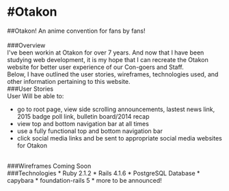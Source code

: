 #Otakon
==============

##Otakon! An anime convention for fans by fans! 
<br>
<br>
###Overview <br>
I've been workin at Otakon for over 7 years. And now that I have been studying web development, it is my hope that I can recreate the Otakon website for better user experience of our Con-goers and Staff. 
<br>
Below, I have outlined the user stories, wireframes, technologies used, and other information pertaining to this website.
<br>
###User Stories
<br>
User Will be able to:
* go to root page, view side scrolling announcements, lastest news link, 2015 badge poll link, bulletin board/2014 recap
* view top and bottom navigation bar at all times
* use a fully functional top and bottom navigation bar
* click social media links and be sent to appropriate social media websites for Otakon
<br>
###Wireframes
Coming Soon
<br>
###Technologies
* Ruby 2.1.2
* Rails 4.1.6
* PostgreSQL Database
* capybara
* foundation-rails 5
* more to be announced!